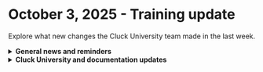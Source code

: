 # October 3, 2025 - Training update

Explore what new changes the Cluck University team made in the last week.

<details>

<summary><strong>General news and reminders</strong></summary>

* **SHOUT OUTS** **TO:**
  * Simon, William, Kashaun, Randie, Wayne, and Evan for passing the Foundations Certification.
    * Take the [Rewst Foundations](https://learn.rewst.io/rewst-foundations-certification) Exam, and collect your prestigious **Certified Rewster** badge in Discord along with access to the super-secret Discord channel.&#x20;
  * Hunter, Luuk, William, Kashaun, and Richard for passing the Clean Automation Certification.
  * And Rewst's very own Dawood!
    * Take the [Clean Automation](https://learn.rewst.io/clean-automation-certification) exam and get that fancy certificate!

- Join us in our [Cluck-U Discord channel](https://discord.com/channels/936789089703845988/1121465945295167588) if you have any questions, comments, or concerns!
- Sign up for Cluck University [Office Hours](https://learn.rewst.io/cluck-university-office-hours)  to work through any questions you have during and after training! If there is something you want us to cover, Let us know!

</details>

<details>

<summary><strong>Cluck University and documentation updates</strong></summary>

**What's new at Cluck University?**

* We have a new course (including videos)! Check it out here: [Building self-serve automation requests](https://learn.rewst.io/building-self-serve-automation-requests)
* We added session recordings to [Live Training — Rewst Foundations](https://learn.rewst.io/live-training-rewst-foundations)
* Added an [About Cluck U page](https://learn.rewst.io/page/how-to-use-cluck-u) for tips and common questions

**New and updated documentation pages:**

* [RoboRewsty user guide](https://docs.rewst.help/documentation/rewst-tools/roborewsty)
* [Updated guidance for our Document Rewst Form URLs (IT Glue/Hudu) Crate](https://docs.rewst.help/documentation/crates/existing-crate-documentation/document-rewst-form-urls-it-glue-hudu-crate)
* [Updated guidance for setting up our Ingram Micro integration](https://docs.rewst.help/documentation/configuration/integrations/integration-guides/ingram-micro-integration-setup)\


</details>

